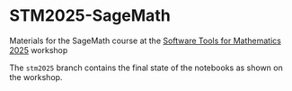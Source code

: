 # STM2025-SageMath
Materials for the SageMath course at the [Software Tools for Mathematics 2025](https://imfm-si.github.io/STM2025/) workshop

The `stm2025` branch contains the final state of the notebooks as shown on the workshop.
